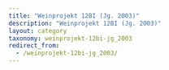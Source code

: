 ```yaml
---
title: "Weinprojekt 12BI (Jg. 2003)"
description: "Weinprojekt 12BI (Jg. 2003)"
layout: category
taxonomy: weinprojekt-12bi-jg_2003
redirect_from:
  - /weinprojekt-12bi-jg_2003/
---
```



